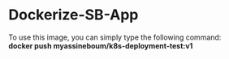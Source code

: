 # Dockerize-SB-App
To use this image, you can simply type the following command:
<br>
<b>docker push myassineboum/k8s-deployment-test:v1</b>
